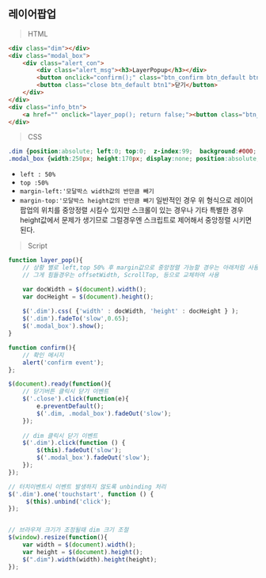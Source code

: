 ## 레이어팝업

> HTML

```html
<div class="dim"></div>
<div class="modal_box">
	<div class="alert_con">
		<div class="alert_msg"><h3>LayerPopup</h3></div>
		<button onclick="confirm();" class="btn_confirm btn_default btn1">확인</button>
		<button class="close btn_default btn1">닫기</button>
	</div>
</div>
<div class="info_btn">
	<a href="" onclick="layer_pop(); return false;"><button class="btn_default">Click</button></a>
</div>
```

> CSS

```CSS
.dim {position:absolute; left:0; top:0;  z-index:99;  background:#000; display:none; }
.modal_box {width:250px; height:170px; display:none; position:absolute; left:50%; top:50%; margin-left:-125px; margin-top:-85px; z-index:100;}
```

- `left : 50%`
- `top :50%`
- `margin-left:'모달박스 width값의 반만큼 빼기`
- `margin-top:'모달박스 height값의 반만큼 빼기`
일반적인 경우  위 형식으로 레이어 팝업의 위치를 중앙정렬 시킬수 있지만 스크롤이 있는 경우나 기타 특별한 경우 height값에서 문제가 생기므로 그럴경우엔 스크립트로 제어해서 중앙정렬 시키면 된다.


> Script

```javascript
function layer_pop(){
	// 상황 별로 left,top 50% 후 margin값으로 중앙정렬 가능할 경우는 아래처럼 사용
	// 그게 힘들경우는 offsetWidth, ScrollTop, 등으로 교체하여 사용

	var docWidth = $(document).width();
	var docHeight = $(document).height();
	
	$('.dim').css( {'width' : docWidth, 'height' : docHeight } );
	$('.dim').fadeTo('slow',0.65);
	$('.modal_box').show();
}

function confirm(){
	// 확인 메시지
	alert('confirm event');	
};

$(document).ready(function(){
	// 닫기버튼 클릭시 닫기 이벤트
	$('.close').click(function(e){
		e.preventDefault();
		$('.dim, .modal_box').fadeOut('slow');
	});
	
	// dim 클릭시 닫기 이벤트
	$('.dim').click(function () {  
		$(this).fadeOut('slow');  
		$('.modal_box').fadeOut('slow');  
	});
});

// 터치이벤트시 이벤트 발생하지 않도록 unbinding 처리
$('.dim').one('touchstart', function () {  
	 $(this).unbind('click');
});


// 브라우져 크기가 조정될때 dim 크기 조절
$(window).resize(function(){
	var width = $(document).width();
	var height = $(document).height();
	$(".dim").width(width).height(height);	
});
```

